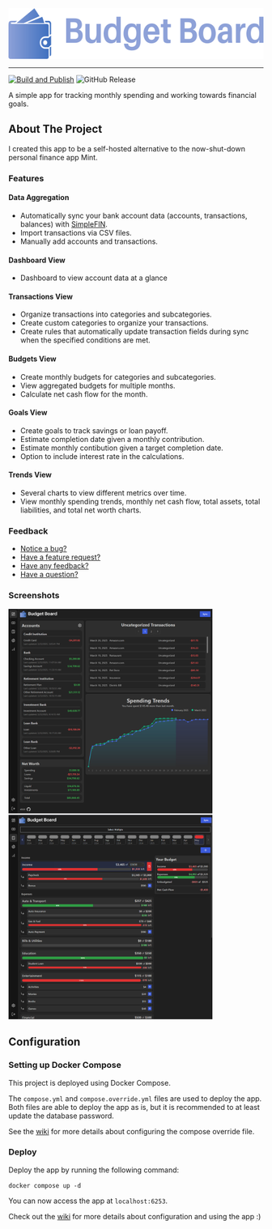 <div align="center" width="100%">
  <img src="img/logo.svg" alt="Budget Board" height="100" />
</div>

---

[![Build and Publish](https://github.com/teelur/budget-board/actions/workflows/docker-image-ci-build.yml/badge.svg)](https://github.com/teelur/budget-board/actions/workflows/docker-image-ci-build.yml)
![GitHub Release](https://img.shields.io/github/v/release/teelur/budget-board)

A simple app for tracking monthly spending and working towards financial goals.

## About The Project

I created this app to be a self-hosted alternative to the now-shut-down personal finance app Mint.

### Features

#### Data Aggregation

- Automatically sync your bank account data (accounts, transactions, balances) with [SimpleFIN](https://www.simplefin.org/).
- Import transactions via CSV files.
- Manually add accounts and transactions.

#### Dashboard View

- Dashboard to view account data at a glance

#### Transactions View

- Organize transactions into categories and subcategories.
- Create custom categories to organize your transactions.
- Create rules that automatically update transaction fields during sync when the specified conditions are met.

#### Budgets View

- Create monthly budgets for categories and subcategories.
- View aggregated budgets for multiple months.
- Calculate net cash flow for the month.

#### Goals View

- Create goals to track savings or loan payoff.
- Estimate completion date given a monthly contribution.
- Estimate monthly contibution given a target completion date.
- Option to include interest rate in the calculations.

#### Trends View

- Several charts to view different metrics over time.
- View monthly spending trends, monthly net cash flow, total assets, total liabilities, and total net worth charts.

### Feedback

- [Notice a bug?](https://github.com/teelur/budget-board/issues/new/choose)
- [Have a feature request?](https://github.com/teelur/budget-board/discussions/categories/feature-requests)
- [Have any feedback?](https://github.com/teelur/budget-board/discussions/categories/feedback)
- [Have a question?](https://github.com/teelur/budget-board/discussions/categories/q-a)

### Screenshots

<img width="80%" alt="dash" src="img/budget-board-dashboard.png" />
<img width="80%" alt="dash" src="img/budget-board-budgets.png" />

## Configuration

### Setting up Docker Compose

This project is deployed using Docker Compose.

The `compose.yml` and `compose.override.yml` files are used to deploy the app.
Both files are able to deploy the app as is, but it is recommended to at least update the database password.

See the [wiki](https://github.com/teelur/budget-board/wiki/Deploying-via-Docker-Compose) for more details about configuring the compose override file.

### Deploy

Deploy the app by running the following command:

```
docker compose up -d
```

You can now access the app at `localhost:6253`.

Check out the [wiki](https://github.com/teelur/budget-board/wiki) for more details about configuration and using the app :)
